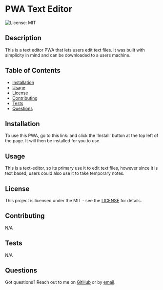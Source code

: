 # PWA Text Editor

![License: MIT](https://img.shields.io/badge/License-MIT-yellow.svg)

## Description

This is a text editor PWA that lets users edit text files. It was built with simplicity in mind and can be downloaded to a users machine.

## Table of Contents

- [Installation](#installation)
- [Usage](#usage)
- [License](#license)
- [Contributing](#contributing)
- [Tests](#tests)
- [Questions](#questions)

## Installation

To use this PWA, go to this link: and click the 'Install' button at the top left of the page. It will then be installed for you to use.

## Usage

This is a text-editor, so its primary use it to edit text files, however since it is text based, users could also use it to take temporary notes.

## License

This project is licensed under the MIT - see the [LICENSE](https://opensource.org/licenses/MIT) for details.

## Contributing

N/A

## Tests

N/A

## Questions

Got questions? Reach out to me on [GitHub](https://github.com/Jarede712) or by [email](mailto:jaredeichhorst@gmail.com).
